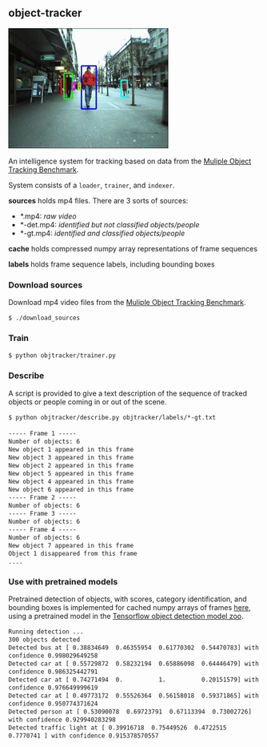 object-tracker
---

![Alt Text](./sample.gif)

An intelligence system for tracking based on data from the [Muliple Object Tracking Benchmark](https://motchallenge.net/).

System consists of a `loader`, `trainer`, and `indexer`.


**sources** holds mp4 files. There are 3 sorts of sources:

 * *.mp4: *raw video*
 * *-det.mp4: *identified but not classified objects/people*
 * *-gt.mp4: *identified and classified objects/people*


**cache** holds compressed numpy array representations of frame sequences


**labels** holds frame sequence labels, including bounding boxes


### Download sources

Download mp4 video files from the [Muliple Object Tracking Benchmark](https://motchallenge.net/).

```
$ ./download_sources
```
### Train

```
$ python objtracker/trainer.py
```

### Describe

A script is provided to give a text description of the sequence of tracked objects or people coming in or out of the scene.

```
$ python objtracker/describe.py objtracker/labels/*-gt.txt

----- Frame 1 -----
Number of objects: 6
New object 1 appeared in this frame
New object 3 appeared in this frame
New object 2 appeared in this frame
New object 5 appeared in this frame
New object 4 appeared in this frame
New object 6 appeared in this frame
----- Frame 2 -----
Number of objects: 6
----- Frame 3 -----
Number of objects: 6
----- Frame 4 -----
Number of objects: 6
New object 7 appeared in this frame
Object 1 disappeared from this frame
....
```

### Use with pretrained models

Pretrained detection of objects, with scores, category identification, and bounding boxes is implemented for cached numpy arrays of frames [here](objtracker/pretrained.py), using a pretrained model in the [Tensorflow object detection model zoo](https://github.com/tensorflow/models/blob/master/research/object_detection/g3doc/detection_model_zoo.md).

```
Running detection ...
300 objects detected
Detected bus at [ 0.38834649  0.46355954  0.61770302  0.54470783] with confidence 0.998029649258
Detected car at [ 0.55729872  0.58232194  0.65886098  0.64446479] with confidence 0.986325442791
Detected car at [ 0.74271494  0.          1.          0.20151579] with confidence 0.976649999619
Detected car at [ 0.49773172  0.55526364  0.56158018  0.59371865] with confidence 0.950774371624
Detected person at [ 0.53090078  0.69723791  0.67113394  0.73002726] with confidence 0.929940283298
Detected traffic light at [ 0.39916718  0.75449526  0.4722515   0.7770741 ] with confidence 0.915378570557

```